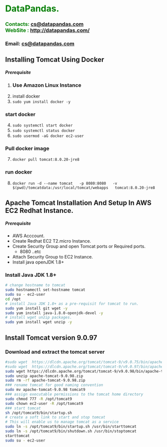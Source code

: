 #  **<span style="color:green">DataPandas.</span>**
### **<span style="color:green">Contacts: cs@datapandas.com<br> WebSite : <http://datapandas.com/></span>**
### **Email: cs@datapandas.com**

## Installing Tomcat Using Docker
##### Prerequisite
1. ### Use Amazon Linux Instance
2. install docker
3. `sudo yum install docker -y`

### start docker
4.  `sudo systemctl start docker`
5.  `sudo systemctl status docker`
6.  `sudo usermod -aG docker ec2-user`


### Pull docker image 
7.  `docker pull tomcat:8.0.20-jre8`

### run docker
8.  `docker run -d --name tomcat   -p 8080:8080   -v $(pwd)/tomcatdata:/usr/local/tomcat/webapps   tomcat:8.0.20-jre8`    




## Apache Tomcat Installation And Setup In AWS EC2 Redhat Instance.
##### Prerequisite
+ AWS Acccount.
+ Create Redhat EC2 T2.micro Instance.
+ Create Security Group and open Tomcat ports or Required ports.
   + 8080 ..etc
+ Attach Security Group to EC2 Instance.
+ Install java openJDK 1.8+

### Install Java JDK 1.8+ 

``` sh
# change hostname to tomcat
sudo hostnamectl set-hostname tomcat
sudo su - ec2-user
cd /opt 
# install Java JDK 1.8+ as a pre-requisit for tomcat to run.
sudo yum install git wget -y
sudo yum install java-1.8.0-openjdk-devel -y
# install wget unzip packages.
sudo yum install wget unzip -y
```
## Install Tomcat version 9.0.97
### Download and extract the tomcat server
``` sh
#sudo wget  https://dlcdn.apache.org/tomcat/tomcat-9/v9.0.75/bin/apache-tomcat-9.0.75.zip
#sudo wget  https://dlcdn.apache.org/tomcat/tomcat-9/v9.0.97/bin/apache-tomcat-9.0.97.zip
sudo wget https://dlcdn.apache.org/tomcat/tomcat-9/v9.0.98/bin/apache-tomcat-9.0.98.zip
sudo unzip apache-tomcat-9.0.98.zip
sudo rm -rf apache-tomcat-9.0.98.zip
### rename tomcat for good naming convention
sudo mv apache-tomcat-9.0.98 tomcat9  
### assign executable permissions to the tomcat home directory
sudo chmod 777 -R /opt/tomcat9
sudo chown ec2-user -R /opt/tomcat9
### start tomcat
sh /opt/tomcat9/bin/startup.sh
# create a soft link to start and stop tomcat
# This will enable us to manage tomcat as a service
sudo ln -s /opt/tomcat9/bin/startup.sh /usr/bin/starttomcat
sudo ln -s /opt/tomcat9/bin/shutdown.sh /usr/bin/stoptomcat
starttomcat
sudo su - ec2-user
```

